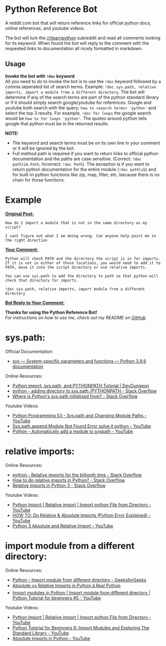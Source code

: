 # Python Reference Bot
A reddit.com bot that will return reference links for official python docs, online references, and youtube videos.  
  
The bot will lurk the [/r/learnpython](https://www.reddit.com/r/learnpython/) subreddit and read all comments looking for its keyword. When found the bot will reply to the comment with the requested links to documentation all nicely formatted in markdown.  
  
## Usage

**Invoke the bot with `!doc` keyword**  
All you need to do to invoke the bot is to use the `!doc` keyword followed by a comma seperated list of search terms. Example: `!doc sys.path, relative imports, import a module from a different directory`. The bot will determine if any of the search terms are part of the python standard library or if it should simply search google/youtube for references. Google and youtube both search with the query: `how to <search terms> 'python'` and select the top 3 results. For example, `!doc for loops` the google search would be `how to for loops 'python'`. The quotes around python tells google that python must be in the returned results.  
  
**NOTE:**  
- The keyword and search terms must be on its own line in your comment or it will be ignored by the bot.  
- Full method path is required if you want to return links to official python documentation and the paths are case sensitive. (Correct: `!doc pathlib.Path`, Incorrect: `!doc Path`). The exception is if you want to return python documentation for the entire module (`!doc pathlib`) and for built-in python functions like zip, map, filter, etc. because there is no chain for those functions.  
  
# Example
  
<u>**Original Post:**</u>  
  
```
How do I import a module that is not in the same directory as my script?

I cant figure out what I am doing wrong. Can anyone help point me in the right direction
```

<u>**Your Comment:**</u>  
  
```
Python will check PATH and the directory the script is in for imports. If it is not in either of those locations, you would need to add it to PATH, move it into the script directory or use relative imports.  
  
You can use sys.path to add the directory to path so that python will check that directory for imports.  
  
!doc sys.path, relative imports, import module from a different directory  
```  
  
<u>**Bot Reply to Your Comment:**</u>  
  

**Thanks for using the Python Reference Bot!**  
*For instructions on how to use me, check out my README on [GitHub](https://github.com/trevormiller6/Py-Reference)*  
  
# sys.path:

Official Documentation:  
- [sys — System-specific parameters and functions — Python 3.9.6 documentation](https://docs.python.org/3/library/sys.html#sys.path)

Online Resources:  
- [Python import, sys.path, and PYTHONPATH Tutorial | DevDungeon](https://www.devdungeon.com/content/python-import-syspath-and-pythonpath-tutorial)  
- [python - adding directory to sys.path /PYTHONPATH - Stack Overflow](https://stackoverflow.com/questions/16114391/adding-directory-to-sys-path-pythonpath)  
- [Where is Python's sys.path initialized from? - Stack Overflow](https://stackoverflow.com/questions/897792/where-is-pythons-sys-path-initialized-from)

Youtube Videos:  
- [Python Programming 53 - Sys.path and Changing Module Paths - YouTube](https://www.youtube.com/watch?v=5z5nALNandM)  
- [Sys.path.append Module Not Found Error solve it python - YouTube](https://www.youtube.com/watch?v=-aWN9FYfkFA)  
- [Python - Automatically add a module to syspath - YouTube](https://www.youtube.com/watch?v=dmH1AyQQu8s)  
  
# relative imports:

Online Resources:  
- [python - Relative imports for the billionth time - Stack Overflow](https://stackoverflow.com/questions/14132789/relative-imports-for-the-billionth-time)  
- [How to do relative imports in Python? - Stack Overflow](https://stackoverflow.com/questions/72852/how-to-do-relative-imports-in-python)  
- [Relative imports in Python 3 - Stack Overflow](https://stackoverflow.com/questions/16981921/relative-imports-in-python-3)

Youtube Videos:  
- [Python Import | Relative import | Import python File from Directory - YouTube](https://www.youtube.com/watch?v=X1cwEKfRZJE)  
- [HOW TO: Do Relative & Absolute Imports (Python Error Explained) - YouTube](https://www.youtube.com/watch?v=nk7UWUKlfGM)  
- [Python 3 Absolute and Relative Import - YouTube](https://www.youtube.com/watch?v=plm3Rj3E9DA)  
  
# import module from a different directory:

Online Resources:  
- [Python – Import module from different directory - GeeksforGeeks](https://www.geeksforgeeks.org/python-import-module-from-different-directory/)  
- [Absolute vs Relative Imports in Python â Real Python](https://realpython.com/absolute-vs-relative-python-imports/)  
- [Import modules in Python | Import module from different directory | Python Tutorial for beginners #5 - YouTube](https://www.youtube.com/watch?v=HNChkuE6HyA)

Youtube Videos:  
- [Python Import | Relative import | Import python File from Directory - YouTube](https://www.youtube.com/watch?v=X1cwEKfRZJE)  
- [Python Tutorial for Beginners 9: Import Modules and Exploring The Standard Library - YouTube](https://www.youtube.com/watch?v=CqvZ3vGoGs0)  
- [Absolute Imports in Python - YouTube](https://www.youtube.com/watch?v=qK3S5KoaRIg)  